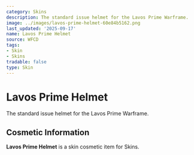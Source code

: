 ```yaml
---
category: Skins
description: The standard issue helmet for the Lavos Prime Warframe.
image: ../images/lavos-prime-helmet-60e84b5162.png
last_updated: '2025-09-17'
name: Lavos Prime Helmet
source: WFCD
tags:
- Skin
- Skins
tradable: false
type: Skin
---
```


# Lavos Prime Helmet

The standard issue helmet for the Lavos Prime Warframe.

## Cosmetic Information

**Lavos Prime Helmet** is a skin cosmetic item for Skins.

